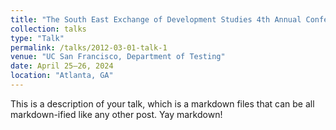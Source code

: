 ```yaml
---
title: "The South East Exchange of Development Studies 4th Annual Conference"
collection: talks
type: "Talk"
permalink: /talks/2012-03-01-talk-1
venue: "UC San Francisco, Department of Testing"
date: April 25–26, 2024
location: "Atlanta, GA"
---
```


This is a description of your talk, which is a markdown files that can be all markdown-ified like any other post. Yay markdown!
